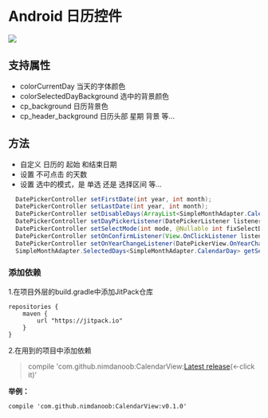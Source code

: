 # Android 日历控件
<img src="http://7xq84c.com1.z0.glb.clouddn.com/calendar_demo.png" />

## 支持属性
- colorCurrentDay 当天的字体颜色
- colorSelectedDayBackground 选中的背景颜色
- cp_background 日历背景色
- cp_header_background 日历头部 星期 背景
等...

## 方法
- 自定义 日历的 起始 和结束日期
- 设置 不可点击 的天数
- 设置 选中的模式，是 单选 还是 选择区间
 等...

```java
  DatePickerController setFirstDate(int year, int month);
  DatePickerController setLastDate(int year, int month);
  DatePickerController setDisableDays(ArrayList<SimpleMonthAdapter.CalendarDay> calendarDays);
  DatePickerController setDayPickerListener(DatePickerListener listener);
  DatePickerController setSelectMode(int mode, @Nullable int fixSelectDay); //fix selectDay can be 0
  DatePickerController setOnConfirmListener(View.OnClickListener listener);
  DatePickerController setOnYearChangeListener(DatePickerView.OnYearChangedListener listener);
  SimpleMonthAdapter.SelectedDays<SimpleMonthAdapter.CalendarDay> getSelectedDays();
```

### 添加依赖

1.在项目外层的build.gradle中添加JitPack仓库

```
repositories {
	maven {
		url "https://jitpack.io"
	}
}
```

2.在用到的项目中添加依赖  
>	compile 'com.github.nimdanoob:CalendarView:[Latest release](https://github.com/nimdanoob/CalendarView/releases)(<-click it)'  

**举例：**
```
compile 'com.github.nimdanoob:CalendarView:v0.1.0'
```